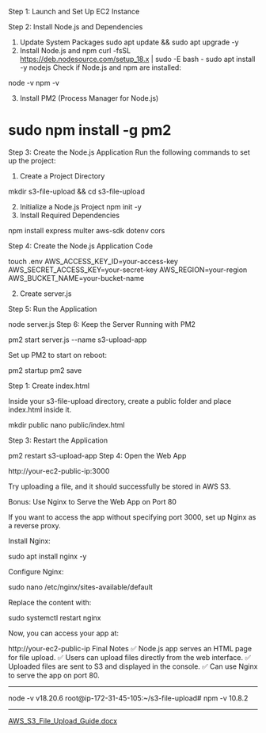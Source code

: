 Step 1: Launch and Set Up EC2 Instance

Step 2: Install Node.js and Dependencies
1. Update System Packages
      sudo apt update && sudo apt upgrade -y
2. Install Node.js and npm
      curl -fsSL https://deb.nodesource.com/setup_18.x | sudo -E bash -
      sudo apt install -y nodejs
Check if Node.js and npm are installed:

node -v
npm -v

3. Install PM2 (Process Manager for Node.js)

sudo npm install -g pm2
=============================================================================================================================================
Step 3: Create the Node.js Application
Run the following commands to set up the project:

1. Create a Project Directory

mkdir s3-file-upload && cd s3-file-upload

2. Initialize a Node.js Project
npm init -y
3. Install Required Dependencies

npm install express multer aws-sdk dotenv cors

Step 4: Create the Node.js Application Code

touch .env
AWS_ACCESS_KEY_ID=your-access-key
AWS_SECRET_ACCESS_KEY=your-secret-key
AWS_REGION=your-region
AWS_BUCKET_NAME=your-bucket-name

2. Create server.js

Step 5: Run the Application

node server.js
Step 6: Keep the Server Running with PM2

pm2 start server.js --name s3-upload-app


Set up PM2 to start on reboot:

pm2 startup
pm2 save

Step 1: Create index.html

Inside your s3-file-upload directory, create a public folder and place index.html inside it.

mkdir public
nano public/index.html

Step 3: Restart the Application

pm2 restart s3-upload-app
Step 4: Open the Web App

http://your-ec2-public-ip:3000

Try uploading a file, and it should successfully be stored in AWS S3.

Bonus: Use Nginx to Serve the Web App on Port 80

If you want to access the app without specifying port 3000, set up Nginx as a reverse proxy.

Install Nginx:

sudo apt install nginx -y


Configure Nginx:

sudo nano /etc/nginx/sites-available/default

Replace the content with:

sudo systemctl restart nginx

Now, you can access your app at:

http://your-ec2-public-ip
Final Notes
✅ Node.js app serves an HTML page for file upload.
✅ Users can upload files directly from the web interface.
✅ Uploaded files are sent to S3 and displayed in the console.
✅ Can use Nginx to serve the app on port 80.
**************************************************************
node -v
v18.20.6
root@ip-172-31-45-105:~/s3-file-upload# npm -v
10.8.2                                                            
******************************************************************

[AWS_S3_File_Upload_Guide.docx](https://github.com/user-attachments/files/18860571/AWS_S3_File_Upload_Guide.docx)

